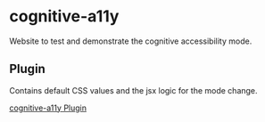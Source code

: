 # cognitive-a11y

Website to test and demonstrate the cognitive accessibility mode.

## Plugin

Contains default CSS values and the jsx logic for the mode change.

[cognitive-a11y Plugin](/src/plugins/README.md)
